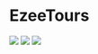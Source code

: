 # EzeeTours

<img src="https://lh3.googleusercontent.com/u/0/drive-viewer/AITFw-wjdSMZwHWNm6bIx7QHA_EtgWgc_-LSd8EZjRybnYeOLcKHpHxsJeIbv3UjhFmtHtGueFfdY2qNufjitygv-WLX8sqBCA=w1920-h892">
<img src="https://lh3.google.com/u/0/d/18bttSfoYMk0aP1NMRqZBIH4Fbc9QKUA8=w1920-h892-iv1">
<img src="https://lh3.google.com/u/0/d/18miGYAD2bbn0ebMEdsTnaBYopq5uy0FX=w1920-h892-iv1">
